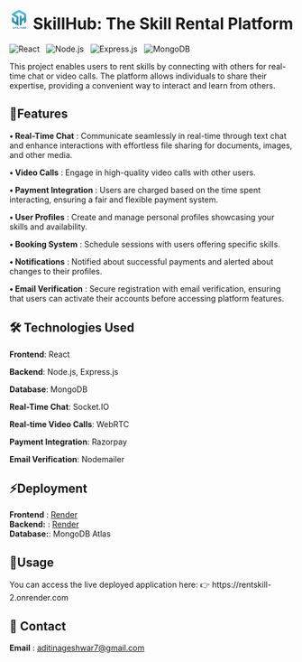 <h1><img src="image.png" height="35px"/> SkillHub: The Skill Rental Platform</h1>

![React](https://img.shields.io/badge/Frontend-React-blue) &nbsp; ![Node.js](https://img.shields.io/badge/Backend-Node.js-yellowgreen) &nbsp; ![Express.js](https://img.shields.io/badge/Backend-Express.js-orange) &nbsp; ![MongoDB](https://img.shields.io/badge/Database-MongoDB-brightgreen)

This project enables users to rent skills by connecting with others for real-time chat or video calls. The platform allows individuals to share their expertise, providing a convenient way to interact and learn from others.

<h2>🚀Features</h2>

**• Real-Time Chat** : Communicate seamlessly in real-time through text chat and enhance interactions with effortless file sharing for documents, images, and other media.  

**• Video Calls** : Engage in high-quality video calls with other users.

**• Payment Integration** : Users are charged based on the time spent interacting, ensuring a fair and flexible payment system.

**• User Profiles** : Create and manage personal profiles showcasing your skills and availability.

**• Booking System** : Schedule sessions with users offering specific skills.

**• Notifications** : Notified about successful payments and alerted about changes to their profiles.

**• Email Verification** : Secure registration with email verification, ensuring that users can activate their accounts before accessing platform features.

<h2>🛠️ Technologies Used</h2>

**Frontend**: React

**Backend**: Node.js, Express.js

**Database**: MongoDB

**Real-Time Chat**: Socket.IO

**Real-time Video Calls**: WebRTC

**Payment Integration**: Razorpay

**Email Verification**: Nodemailer

<h2>⚡Deployment</h2>

**Frontend** : [Render](https://rentskill-2.onrender.com)  
**Backend:** : [Render](https://rentskill-1.onrender.com)  
**Database:**: MongoDB Atlas


<h2>💠Usage</h2>
You can access the live deployed application here: 
👉 https://rentskill-2.onrender.com


<h2>📧 Contact</h2>

**Email** : aditinageshwar7@gmail.com